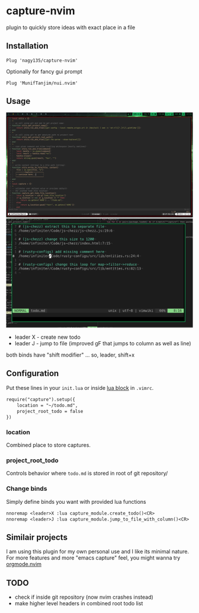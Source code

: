# capture-nvim

plugin to quickly store ideas with exact place in a file

## Installation
```
Plug 'nagy135/capture-nvim'
```
Optionally for fancy gui prompt
```
Plug 'MunifTanjim/nui.nvim'
```

## Usage
![demo_picker](demo_picker.png)
![demo](demo_todo_list.png)

+ leader X - create new todo
+ leader J - jump to file (improved gF that jumps to column as well as line)

both binds have "shift modifier" ... so, leader, shift+x

## Configuration

Put these lines in your `init.lua` or inside [lua block](https://github.com/nanotee/nvim-lua-guide#using-lua-from-vimscript) in `.vimrc`.
```
require("capture").setup({
    location = "~/todo.md",
    project_root_todo = false
})
```

### location
Combined place to store captures.

### project_root_todo
Controls behavior where `todo.md` is stored in root of git repository/

### Change binds
Simply define binds you want with provided lua functions
```
nnoremap <leader>X :lua capture_module.create_todo()<CR>
nnoremap <leader>J :lua capture_module.jump_to_file_with_column()<CR>
```

## Similair projects
I am using this plugin for my own personal use and I like its minimal nature.
For more features and more "emacs capture" feel, you might wanna try [orgmode.nvim](https://github.com/kristijanhusak/orgmode.nvim)

## TODO
+ check if inside git repository (now nvim crashes instead)
+ make higher level headers in combined root todo list
